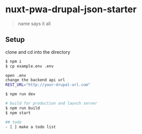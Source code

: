 # nuxt-pwa-drupal-json-starter
> name says it all  

## Setup

clone and cd into the directory

``` bash
$ npm i
$ cp example.env .env

open .env
change the backend api url
REST_URL="http://your-drupal-url.com"

$ npm run dev

# build for production and launch server
$ npm run build
$ npm start

## todo
- [ ] make a todo list
